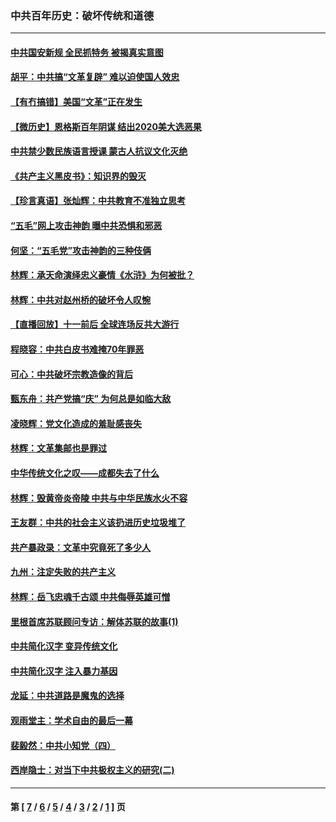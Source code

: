 ### 中共百年历史：破坏传统和道德
---
#### [中共国安新规 全民抓特务 被揭真实意图](../../pages/nf1176114/n12911615.md?05250430) 
#### [胡平：中共搞“文革复辟” 难以迫使国人效忠](../../pages/nf1176114/n12905760.md?05250430) 
#### [【有冇搞错】美国“文革”正在发生](../../pages/nf1176114/n12650309.md?05250430) 
#### [【微历史】恩格斯百年阴谋 结出2020美大选恶果](../../pages/nf1176114/n12597490.md?05250430) 
#### [中共禁少数民族语言授课 蒙古人抗议文化灭绝](../../pages/nf1176114/n12362711.md?05250430) 
#### [《共产主义黑皮书》：知识界的毁灭](../../pages/nf1176114/n12198436.md?05250430) 
#### [【珍言真语】张灿辉：中共教育不准独立思考](../../pages/nf1176114/n12116869.md?05250430) 
#### [“五毛”网上攻击神韵 曝中共恐惧和邪恶](../../pages/nf1176114/n11676030.md?05250430) 
#### [何坚：“五毛党”攻击神韵的三种伎俩](../../pages/nf1176114/n11676839.md?05250430) 
#### [林辉：承天命演绎忠义豪情《水浒》为何被批？](../../pages/nf1176114/n11660999.md?05250430) 
#### [林辉：中共对赵州桥的破坏令人叹惋](../../pages/nf1176114/n11622063.md?05250430) 
#### [【直播回放】十一前后 全球连场反共大游行](../../pages/nf1176114/n11544233.md?05250430) 
#### [程晓容：中共白皮书难掩70年罪恶](../../pages/nf1176114/n11552335.md?05250430) 
#### [可心：中共破坏宗教造像的背后](../../pages/nf1176114/n11518358.md?05250430) 
#### [甄东舟：共产党搞“庆” 为何总是如临大敌](../../pages/nf1176114/n11509183.md?05250430) 
#### [凌晓辉：党文化造成的羞耻感丧失](../../pages/nf1176114/n11485526.md?05250430) 
#### [林辉：文革集邮也是罪过](../../pages/nf1176114/n11362608.md?05250430) 
#### [中华传统文化之叹——成都失去了什么](../../pages/nf1176114/n11092294.md?05250430) 
#### [林辉：毁黄帝炎帝陵 中共与中华民族水火不容](../../pages/nf1176114/n11061288.md?05250430) 
#### [王友群：中共的社会主义该扔进历史垃圾堆了](../../pages/nf1176114/n11038771.md?05250430) 
#### [共产暴政录：文革中究竟死了多少人](../../pages/nf1176114/n11000879.md?05250430) 
#### [九州：注定失败的共产主义](../../pages/nf1176114/n10995753.md?05250430) 
#### [林辉：岳飞忠魂千古颂 中共侮辱英雄可憎](../../pages/nf1176114/n10990583.md?05250430) 
#### [里根首席苏联顾问专访：解体苏联的故事(1)](../../pages/nf1176114/n10927121.md?05250430) 
#### [中共简化汉字 变异传统文化](../../pages/nf1176114/n10885901.md?05250430) 
#### [中共简化汉字 注入暴力基因](../../pages/nf1176114/n10884662.md?05250430) 
#### [龙延：中共道路是魔鬼的选择](../../pages/nf1176114/n10902151.md?05250430) 
#### [观雨堂主：学术自由的最后一幕](../../pages/nf1176114/n10896282.md?05250430) 
#### [裴毅然：中共小知党（四）](../../pages/nf1176114/n10889466.md?05250430) 
#### [西岸隐士：对当下中共极权主义的研究(二)](../../pages/nf1176114/n10878756.md?05250430) 

---
#### 第 [ [7](./7.md?05250430) / [6](./6.md?05250430) / [5](./5.md?05250430) / [4](./4.md?05250430) / [3](./3.md?05250430) / [2](./2.md?05250430) / [1](./1.md?05250430) ] 页
